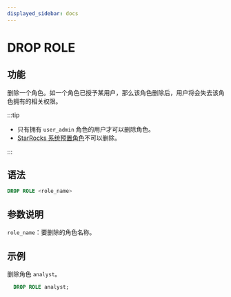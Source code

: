 ```yaml
---
displayed_sidebar: docs
---
```


# DROP ROLE

## 功能

删除一个角色。如一个角色已授予某用户，那么该角色删除后，用户将会失去该角色拥有的相关权限。

:::tip

- 只有拥有 `user_admin` 角色的用户才可以删除角色。
- [StarRocks 系统预置角色](../../../administration/user_privs/user_privs.md#系统预置角色)不可以删除。

:::

## 语法

```SQL
DROP ROLE <role_name>
```

## 参数说明

`role_name`：要删除的角色名称。

## 示例

删除角色 `analyst`。

```SQL
  DROP ROLE analyst;
```
